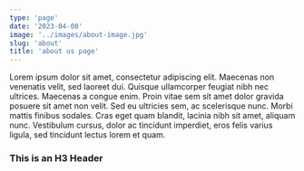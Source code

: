 ```yaml
---
type: 'page'
date: '2023-04-08'
image: '../images/about-image.jpg'
slug: 'about'
title: 'about us page'
---
```


Lorem ipsum dolor sit amet, consectetur adipiscing elit. Maecenas non venenatis velit, sed laoreet dui. Quisque ullamcorper feugiat nibh nec ultrices. Maecenas a congue enim. Proin vitae sem sit amet dolor gravida posuere sit amet non velit. Sed eu ultricies sem, ac scelerisque nunc. Morbi mattis finibus sodales. Cras eget quam blandit, lacinia nibh sit amet, aliquam nunc. Vestibulum cursus, dolor ac tincidunt imperdiet, eros felis varius ligula, sed tincidunt lectus lorem et quam.

### This is an H3 Header
